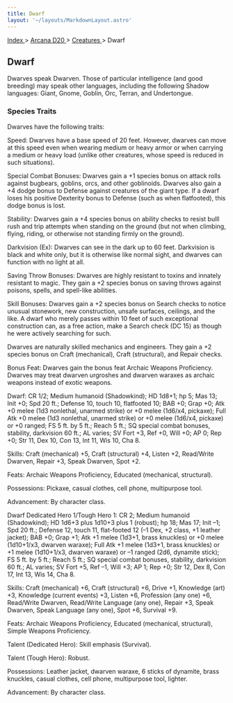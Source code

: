 ```yaml
---
title: Dwarf
layout: '~/layouts/MarkdownLayout.astro'
---
```


[ Index ](/) > [ Arcana D20 ](/arcana.d20.srd) > [ Creatures ](/arcana.d20.srd/creatures) > Dwarf

##  Dwarf

Dwarves speak Dwarven. Those of particular intelligence (and good breeding)
may speak other languages, including the following Shadow languages: Giant,
Gnome, Goblin, Orc, Terran, and Undertongue.

###  Species Traits

Dwarves have the following traits:

Speed: Dwarves have a base speed of 20 feet. However, dwarves can move at this
speed even when wearing medium or heavy armor or when carrying a medium or
heavy load (unlike other creatures, whose speed is reduced in such
situations).

Special Combat Bonuses: Dwarves gain a +1 species bonus on attack rolls
against bugbears, goblins, orcs, and other goblinoids. Dwarves also gain a +4
dodge bonus to Defense against creatures of the giant type. If a dwarf loses
his positive Dexterity bonus to Defense (such as when flatfooted), this dodge
bonus is lost.

Stability: Dwarves gain a +4 species bonus on ability checks to resist bulll
rush and trip attempts when standing on the ground (but not when climbing,
flying, riding, or otherwise not standing firmly on the ground).

Darkvision (Ex): Dwarves can see in the dark up to 60 feet. Darkvision is
black and white only, but it is otherwise like normal sight, and dwarves can
function with no light at all.

Saving Throw Bonuses: Dwarves are highly resistant to toxins and innately
resistant to magic. They gain a +2 species bonus on saving throws against
poisons, spells, and spell-like abilities.

Skill Bonuses: Dwarves gain a +2 species bonus on Search checks to notice
unusual stonework, new construction, unsafe surfaces, ceilings, and the like.
A dwarf who merely passes within 10 feet of such exceptional construction can,
as a free action, make a Search check (DC 15) as though he were actively
searching for such.

Dwarves are naturally skilled mechanics and engineers. They gain a +2 species
bonus on Craft (mechanical), Craft (structural), and Repair checks.

Bonus Feat: Dwarves gain the bonus feat Archaic Weapons Proficiency. Dwarves
may treat dwarven urgroshes and dwarven waraxes as archaic weapons instead of
exotic weapons.

Dwarf: CR 1/2; Medium humanoid (Shadowkind); HD 1d8+1; hp 5; Mas 13; Init +0;
Spd 20 ft.; Defense 10, touch 10, flatfooted 10; BAB +0; Grap +0; Atk +0 melee
(1d3 nonlethal, unarmed strike) or +0 melee (1d6/x4, pickaxe); Full Atk +0
melee (1d3 nonlethal, unarmed strike) or +0 melee (1d6/x4, pickaxe) or +0
ranged; FS 5 ft. by 5 ft.; Reach 5 ft.; SQ special combat bonuses, stability,
darkvision 60 ft.; AL varies; SV Fort +3, Ref +0, Will +0; AP 0; Rep +0; Str
11, Dex 10, Con 13, Int 11, Wis 10, Cha 8.

Skills: Craft (mechanical) +5, Craft (structural) +4, Listen +2, Read/Write
Dwarven, Repair +3, Speak Dwarven, Spot +2.

Feats: Archaic Weapons Proficiency, Educated (mechanical, structural).

Possessions: Pickaxe, casual clothes, cell phone, multipurpose tool.

Advancement: By character class.

Dwarf Dedicated Hero 1/Tough Hero 1: CR 2; Medium humanoid (Shadowkind); HD
1d6+3 plus 1d10+3 plus 1 (robust); hp 18; Mas 17; Init –1; Spd 20 ft.; Defense
12, touch 11, flat-footed 12 (–1 Dex, +2 class, +1 leather jacket); BAB +0;
Grap +1; Atk +1 melee (1d3+1, brass knuckles) or +0 melee (1d10+1/x3, dwarven
waraxe); Full Atk +1 melee (1d3+1, brass knuckles) or +1 melee (1d10+1/x3,
dwarven waraxe) or –1 ranged (2d6, dynamite stick); FS 5 ft. by 5 ft.; Reach 5
ft.; SQ special combat bonuses, stability, darkvision 60 ft.; AL varies; SV
Fort +5, Ref –1, Will +3; AP 1; Rep +0; Str 12, Dex 8, Con 17, Int 13, Wis 14,
Cha 8.

Skills: Craft (mechanical) +6, Craft (structural) +6, Drive +1, Knowledge
(art) +3, Knowledge (current events) +3, Listen +6, Profession (any one) +6,
Read/Write Dwarven, Read/Write Language (any one), Repair +3, Speak Dwarven,
Speak Language (any one), Spot +6, Survival +9.

Feats: Archaic Weapons Proficiency, Educated (mechanical, structural), Simple
Weapons Proficiency.

Talent (Dedicated Hero): Skill emphasis (Survival).

Talent (Tough Hero): Robust.

Possessions: Leather jacket, dwarven waraxe, 6 sticks of dynamite, brass
knuckles, casual clothes, cell phone, multipurpose tool, lighter.

Advancement: By character class.

